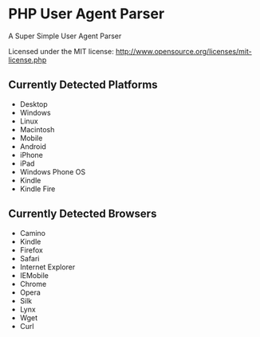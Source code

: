 PHP User Agent Parser
=====================

A Super Simple User Agent Parser

Licensed under the MIT license: http://www.opensource.org/licenses/mit-license.php

Currently Detected Platforms
----------------------------

- Desktop
 - Windows
 - Linux
 - Macintosh
- Mobile
 - Android
 - iPhone
 - iPad
 - Windows Phone OS
 - Kindle
 - Kindle Fire

Currently Detected Browsers
----------------------------

- Camino
- Kindle
- Firefox
- Safari
- Internet Explorer
- IEMobile
- Chrome
- Opera
- Silk
- Lynx
- Wget
- Curl